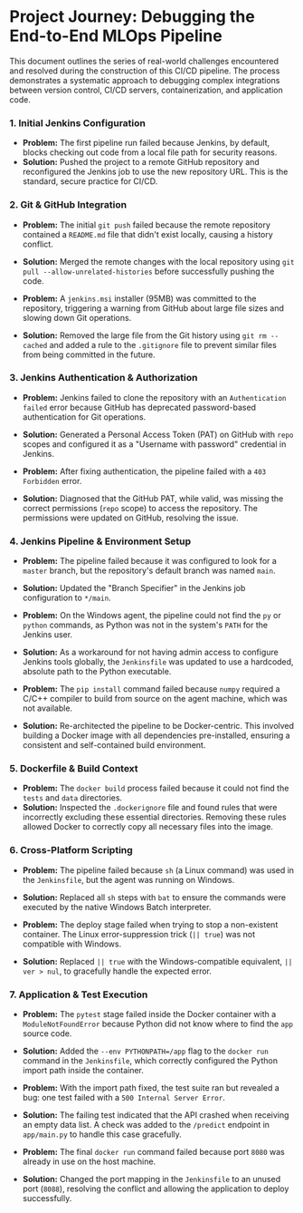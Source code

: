 # Project Journey: Debugging the End-to-End MLOps Pipeline

This document outlines the series of real-world challenges encountered and resolved during the construction of this CI/CD pipeline. The process demonstrates a systematic approach to debugging complex integrations between version control, CI/CD servers, containerization, and application code.

### 1. Initial Jenkins Configuration
- **Problem:** The first pipeline run failed because Jenkins, by default, blocks checking out code from a local file path for security reasons.
- **Solution:** Pushed the project to a remote GitHub repository and reconfigured the Jenkins job to use the new repository URL. This is the standard, secure practice for CI/CD.

### 2. Git & GitHub Integration
- **Problem:** The initial `git push` failed because the remote repository contained a `README.md` file that didn't exist locally, causing a history conflict.
- **Solution:** Merged the remote changes with the local repository using `git pull --allow-unrelated-histories` before successfully pushing the code.

- **Problem:** A `jenkins.msi` installer (95MB) was committed to the repository, triggering a warning from GitHub about large file sizes and slowing down Git operations.
- **Solution:** Removed the large file from the Git history using `git rm --cached` and added a rule to the `.gitignore` file to prevent similar files from being committed in the future.

### 3. Jenkins Authentication & Authorization
- **Problem:** Jenkins failed to clone the repository with an `Authentication failed` error because GitHub has deprecated password-based authentication for Git operations.
- **Solution:** Generated a Personal Access Token (PAT) on GitHub with `repo` scopes and configured it as a "Username with password" credential in Jenkins.

- **Problem:** After fixing authentication, the pipeline failed with a `403 Forbidden` error.
- **Solution:** Diagnosed that the GitHub PAT, while valid, was missing the correct permissions (`repo` scope) to access the repository. The permissions were updated on GitHub, resolving the issue.

### 4. Jenkins Pipeline & Environment Setup
- **Problem:** The pipeline failed because it was configured to look for a `master` branch, but the repository's default branch was named `main`.
- **Solution:** Updated the "Branch Specifier" in the Jenkins job configuration to `*/main`.

- **Problem:** On the Windows agent, the pipeline could not find the `py` or `python` commands, as Python was not in the system's `PATH` for the Jenkins user.
- **Solution:** As a workaround for not having admin access to configure Jenkins tools globally, the `Jenkinsfile` was updated to use a hardcoded, absolute path to the Python executable.

- **Problem:** The `pip install` command failed because `numpy` required a C/C++ compiler to build from source on the agent machine, which was not available.
- **Solution:** Re-architected the pipeline to be Docker-centric. This involved building a Docker image with all dependencies pre-installed, ensuring a consistent and self-contained build environment.

### 5. Dockerfile & Build Context
- **Problem:** The `docker build` process failed because it could not find the `tests` and `data` directories.
- **Solution:** Inspected the `.dockerignore` file and found rules that were incorrectly excluding these essential directories. Removing these rules allowed Docker to correctly copy all necessary files into the image.

### 6. Cross-Platform Scripting
- **Problem:** The pipeline failed because `sh` (a Linux command) was used in the `Jenkinsfile`, but the agent was running on Windows.
- **Solution:** Replaced all `sh` steps with `bat` to ensure the commands were executed by the native Windows Batch interpreter.

- **Problem:** The deploy stage failed when trying to stop a non-existent container. The Linux error-suppression trick (`|| true`) was not compatible with Windows.
- **Solution:** Replaced `|| true` with the Windows-compatible equivalent, `|| ver > nul`, to gracefully handle the expected error.

### 7. Application & Test Execution
- **Problem:** The `pytest` stage failed inside the Docker container with a `ModuleNotFoundError` because Python did not know where to find the `app` source code.
- **Solution:** Added the `--env PYTHONPATH=/app` flag to the `docker run` command in the `Jenkinsfile`, which correctly configured the Python import path inside the container.

- **Problem:** With the import path fixed, the test suite ran but revealed a bug: one test failed with a `500 Internal Server Error`.
- **Solution:** The failing test indicated that the API crashed when receiving an empty data list. A check was added to the `/predict` endpoint in `app/main.py` to handle this case gracefully.

- **Problem:** The final `docker run` command failed because port `8080` was already in use on the host machine.
- **Solution:** Changed the port mapping in the `Jenkinsfile` to an unused port (`8088`), resolving the conflict and allowing the application to deploy successfully. 
